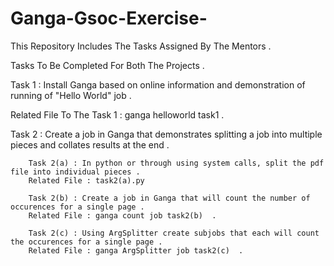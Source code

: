 # Ganga-Gsoc-Exercise-
This Repository  Includes The Tasks Assigned By The Mentors .

Tasks To Be Completed For Both The Projects .

Task 1 : Install Ganga based on online information and demonstration of running of "Hello World" job .

Related File To The Task 1 : ganga helloworld task1 .

Task 2 : Create a job in Ganga that demonstrates splitting a job into multiple pieces and collates results at the end .

        Task 2(a) : In python or through using system calls, split the pdf file into individual pieces .
        Related File : task2(a).py
        
        Task 2(b) : Create a job in Ganga that will count the number of occurences for a single page .
        Related File : ganga count job task2(b)  .
        
        Task 2(c) : Using ArgSplitter create subjobs that each will count the occurences for a single page .
        Related File : ganga ArgSplitter job task2(c)  .   
        
